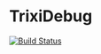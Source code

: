 # TrixiDebug

[![Build Status](https://github.com/ranocha/TrixiDebug.jl/actions/workflows/CI.yml/badge.svg?branch=main)](https://github.com/ranocha/TrixiDebug.jl/actions/workflows/CI.yml?query=branch%3Amain)
